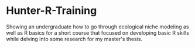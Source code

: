 # Hunter-R-Training
Showing an undergraduate how to go through ecological niche modeling as well as R basics for a short course that focused on developing basic R skills while delving into some research for my master's thesis.
